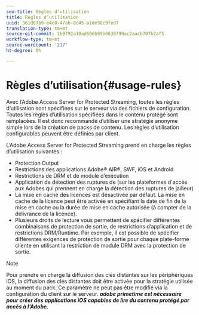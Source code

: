 ```yaml
---
seo-title: Règles d’utilisation
title: Règles d’utilisation
uuid: 361d07b9-e4c8-47ab-8c45-a1de98c9fed7
translation-type: tm+mt
source-git-commit: 1b9792a10ad606b99b6639799ac2aacb707b2af5
workflow-type: tm+mt
source-wordcount: '217'
ht-degree: 0%

---
```



# Règles d’utilisation{#usage-rules}

Avec l’Adobe Access Server for Protected Streaming, toutes les règles d’utilisation sont spécifiées sur le serveur via des fichiers de configuration. Toutes les règles d’utilisation spécifiées dans le contenu protégé sont remplacées. Il est donc recommandé d’utiliser une stratégie anonyme simple lors de la création de packs de contenu. Les règles d’utilisation configurables peuvent être définies par client.

L’Adobe Access Server for Protected Streaming prend en charge les règles d’utilisation suivantes :

* Protection Output
* Restrictions des applications Adobe® AIR®, SWF, iOS et Android
* Restrictions de DRM et de module d’exécution
* Application de détection des ruptures de  (sur les plateformes d&#39;accès aux Adobes qui prennent en charge la détection des ruptures de jailleur)
* La mise en cache des licences est désactivée par défaut. La mise en cache de la licence peut être activée en spécifiant la date de fin de la mise en cache ou la durée de mise en cache autorisée (à compter de la délivrance de la licence).
* Plusieurs droits de lecture vous permettent de spécifier différentes combinaisons de protection de sortie, de restrictions d’application et de restrictions DRM/Runtime. Par exemple, il est possible de spécifier différentes exigences de protection de sortie pour chaque plate-forme cliente en utilisant la restriction de module DRM avec la protection de sortie.

>[!NOTE]
>
>Pour prendre en charge la diffusion des clés distantes sur les périphériques iOS, la diffusion des clés distantes doit être activée pour la stratégie utilisée au moment du pack. Ce paramètre ne peut pas être modifié via la configuration du client sur le serveur. ***adobe primetime est nécessaire pour créer des applications iOS capables de lire du contenu protégé par accès à l’Adobe.***

